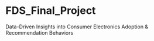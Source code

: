 # FDS_Final_Project
Data-Driven Insights into Consumer Electronics Adoption &amp; Recommendation Behaviors
